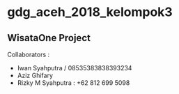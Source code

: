 # gdg_aceh_2018_kelompok3

## WisataOne Project
Collaborators :
- Iwan Syahputra / 08535383838393234
- Aziz Ghifary
- Rizky M Syahputra : +62 812 699 5098
